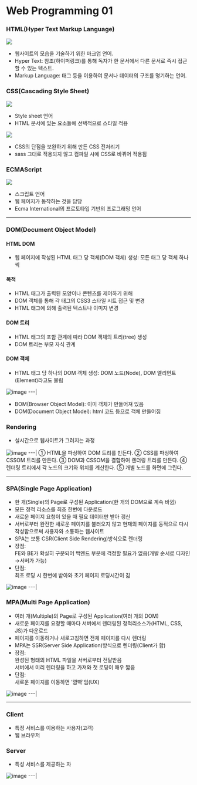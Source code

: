 # Web Programming 01

### HTML(Hyper Text Markup Language)
<a href="https://www.investopedia.com/terms/h/html.asp" target="_blank"> <img src="https://img.shields.io/badge/HTML-3366CC?style=for-the-badge&logo=htmx&logoColor=FFFFFF"/> </a>
- 웹사이트의 모습을 기술하기 위한 마크업 언어.
- Hyper Text: 참조(하이퍼링크)를 통해 독자가 한 문서에서 다른 문서로 즉시 접근할 수 있는 텍스트.
- Markup Language: 태그 등을 이용하여 문서나 데이터의 구조를 명기하는 언어.</br>

### CSS(Cascading Style Sheet)
<a href="https://developer.mozilla.org/ko/docs/Learn/Getting_started_with_the_web/CSS_basics" target="_blank"> <img src="https://img.shields.io/badge/CSS-1572B6?style=for-the-badge&logo=CSS3&logoColor=FFFFFF"/> </a>
- Style sheet 언어
- HTML 문서에 있는 요소들에 선택적으로 스타일 적용</br>

<a href="https://sass-lang.com/" target="_blank"> <img src="https://img.shields.io/badge/sass-CC6699?style=for-the-badge&logo=Sass&logoColor=FFFFFF"/> </a>
- CSS의 단점을 보완하기 위해 만든 CSS 전처리기
- sass 그대로 적용되지 않고 컴파일 시에 CSS로 바뀌어 적용됨</br>

### ECMAScript
<a href="https://velog.io/@kapuist/JavaScript-vs-ECMAscript" target="_blank"> <img src="https://img.shields.io/badge/JavaScript-F7DF1E?style=for-the-badge&logo=JavaScript&logoColor=000000"/> </a>
- 스크립트 언어
- 웹 페이지가 동작하는 것을 담당
- Ecma International의 프로토타입 기반의 프로그래밍 언어</br>

---

### DOM(Document Object Model)
#### HTML DOM
- 웹 페이지에 작성된 HTML 태그 당 객체(DOM 객체) 생성: 모든 태그 당 객체 하나씩
#### 목적
- HTML 태그가 출력된 모양이나 콘텐츠를 제어하기 위해
- DOM 객체를 통해 각 태그의 CSS3 스타일 시트 접근 및 변경
- HTML 태그에 의해 출력된 텍스트나 이미지 변경
#### DOM 트리
- HTML 태그의 포함 관계에 따라 DOM 객체의 트리(tree) 생성
- DOM 트리는 부모 자식 관계
#### DOM 객체
- HTML 태그 당 하나의 DOM 객체 생성: DOM 노드(Node), DOM 엘리먼트(Element)라고도 불림</br>

![image](https://github.com/Gnyo/React/assets/102850495/31907f22-19f0-4bf8-822f-686ccabd4c44)
---|

- BOM(Browser Object Model): 이미 객체가 만들어져 있음</br>
- DOM(Document Object Model): html 코드 등으로 객체 만들어짐</br>

### Rendering
- 실시간으로 웹사이트가 그려지는 과정</br>

![image](https://github.com/Gnyo/React/assets/102850495/d29600ed-e2e9-4cbd-ac52-17b14d2ae39c)
---| 
① HTML을 파싱하여 DOM 트리를 만든다.
② CSS를 파싱하여 CSSOM 트리를 만든다.
③ DOM과 CSSOM을 결합하여 렌더링 트리를 만든다.
④ 렌더링 트리에서 각 노드의 크기와 위치를 계산한다.
⑤ 개별 노드를 화면에 그린다.

---

### SPA(Single Page Application)
- 한 개(Single)의 Page로 구성된 Application(한 개의 DOM으로 계속 바뀜)
- 모든 정적 리소스를 최초 한번에 다운로드
- 새로운 페이지 요청이 있을 때 필요 데이터만 받아 갱신
- 서버로부터 완전한 새로운 페이지를 불러오지 않고 현재의 페이지를 동적으로 다시 작성함으로써
사용자와 소통하는 웹사이트
- SPA는 보통 CSR(Client Side Rendering)방식으로 렌더링
- 장점:</br>
FE와 BE가 확실히 구분되어 백엔드 부분에 걱정할 필요가 없음(개발 순서로 디자인→서버가 가능)
- 단점:</br>
최초 로딩 시 한번에 받아와 초기 페이지 로딩시간이 긺

![image](https://github.com/Gnyo/React/assets/102850495/1fe7278b-8692-499c-8a69-a4a9a2778b6c)
---| 


### MPA(Multi Page Application)
- 여러 개(Multiple)의 Page로 구성된 Application(여러 개의 DOM)
- 새로운 페이지를 요청할 때마다 서버에서 렌더링된 정적리소스가(HTML, CSS, JS)가 다운로드
- 페이지를 이동하거나 새로고침하면 전체 페이지를 다시 렌더링
- MPA는 SSR(Server Side Application)방식으로 렌더링(Client가 함)
- 장점:</br>
  완성된 형태의 HTML 파일을 서버로부터 전달받음</br>
서버에서 미리 렌더링을 하고 가져와 첫 로딩이 매우 짧음
- 단점:</br>
새로운 페이지를 이동하면 '깜빡'임(UX)

![image](https://github.com/Gnyo/React/assets/102850495/ae861cd2-5280-4a22-b0f6-3d8600eb4967)
---| 

---

### Client
- 특정 서비스를 이용하는 사용자(고객)
- 웹 브라우저

### Server
- 특성 서비스를 제공하는 자

![image](https://github.com/Gnyo/React/assets/102850495/7fed13d7-e048-430a-bfd4-eb760da6e0cf)
---| 
